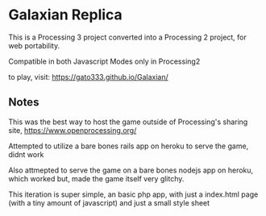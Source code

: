 Galaxian Replica
==============

This is a Processing 3 project converted into a Processing 2 project,
for web portability.

Compatible in both Javascript Modes only in Processing2

to play, visit: https://gato333.github.io/Galaxian/


## Notes

This was the best way to host the game outside of Processing's sharing site,
https://www.openprocessing.org/

Attempted to utilize a bare bones rails app on heroku to serve the game, didnt work

Also attmepted to serve the game on a bare bones nodejs app on heroku, which worked but, made the game itself very glitchy.

This iteration is super simple, an basic php app, with just a index.html page (with a tiny amount of javascript) and just a small style sheet



